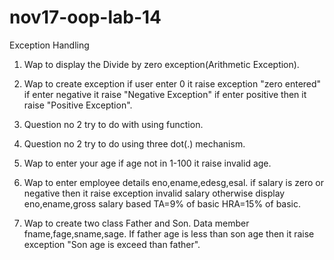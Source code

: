 # nov17-oop-lab-14

Exception Handling
1. Wap to display the Divide by zero exception(Arithmetic Exception).

2. Wap to create exception if user enter 0 it raise exception "zero entered" if enter negative it raise "Negative Exception" if enter positive then it raise "Positive Exception".

3. Question no 2 try to do with using function.

4. Question no 2 try to do using three dot(.) mechanism.

5. Wap to enter your age if age not in 1-100 it raise invalid age.

6. Wap to enter employee details eno,ename,edesg,esal. if salary is zero or negative then it raise exception invalid salary otherwise display eno,ename,gross salary based TA=9% of basic HRA=15% of basic.

7. Wap to create two class Father and Son. Data member fname,fage,sname,sage. If father age is less than son age then it raise exception "Son age is exceed than father".




